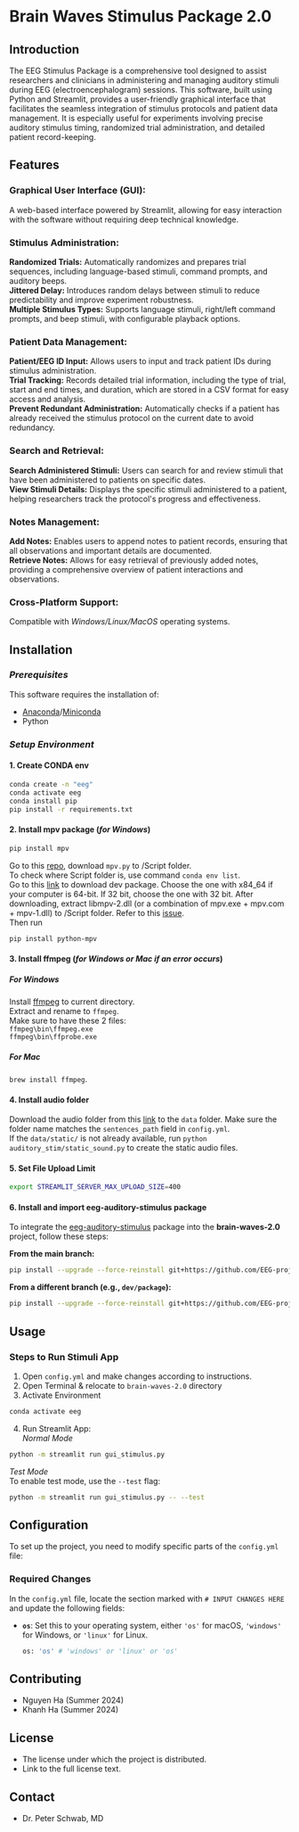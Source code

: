 # Brain Waves Stimulus Package 2.0

## Introduction
The EEG Stimulus Package is a comprehensive tool designed to assist researchers and clinicians in administering and managing auditory stimuli during EEG (electroencephalogram) sessions. This software, built using Python and Streamlit, provides a user-friendly graphical interface that facilitates the seamless integration of stimulus protocols and patient data management. It is especially useful for experiments involving precise auditory stimulus timing, randomized trial administration, and detailed patient record-keeping.
## Features
### Graphical User Interface (GUI):
A web-based interface powered by Streamlit, allowing for easy interaction with the software without requiring deep technical knowledge.

### Stimulus Administration:

**Randomized Trials:** Automatically randomizes and prepares trial sequences, including language-based stimuli, command prompts, and auditory beeps.  
**Jittered Delay:** Introduces random delays between stimuli to reduce predictability and improve experiment robustness.  
**Multiple Stimulus Types:** Supports language stimuli, right/left command prompts, and beep stimuli, with configurable playback options.

### Patient Data Management:

**Patient/EEG ID Input:** Allows users to input and track patient IDs during stimulus administration.  
**Trial Tracking:** Records detailed trial information, including the type of trial, start and end times, and duration, which are stored in a CSV format for easy access and analysis.  
**Prevent Redundant Administration:** Automatically checks if a patient has already received the stimulus protocol on the current date to avoid redundancy.

### Search and Retrieval:

**Search Administered Stimuli:** Users can search for and review stimuli that have been administered to patients on specific dates.  
**View Stimuli Details:** Displays the specific stimuli administered to a patient, helping researchers track the protocol's progress and effectiveness.

### Notes Management:

**Add Notes:** Enables users to append notes to patient records, ensuring that all observations and important details are documented.  
**Retrieve Notes:** Allows for easy retrieval of previously added notes, providing a comprehensive overview of patient interactions and observations.
### Cross-Platform Support:
Compatible with *Windows/Linux/MacOS* operating systems.

## Installation
### *Prerequisites*
This software requires the installation of:
* [Anaconda](https://docs.anaconda.com/anaconda/install/)/[Miniconda](https://docs.anaconda.com/miniconda/)
* Python
### *Setup Environment*
#### 1. Create CONDA env
```bash
conda create -n "eeg"
conda activate eeg
conda install pip
pip install -r requirements.txt
```

#### 2. Install mpv package (*for Windows*)
```bash
pip install mpv
```
Go to this [repo](https://github.com/jaseg/python-mpv), download `mpv.py` to /Script folder.    
To check where Script folder is, use command `conda env list`.    
Go to this [link](https://sourceforge.net/projects/mpv-player-windows/) to download dev package.
Choose the one with x84_64 if your computer is 64-bit. If 32 bit, choose the one with 32 bit.
After downloading, extract libmpv-2.dll (or a combination of mpv.exe + mpv.com + mpv-1.dll) to /Script folder. Refer to this [issue](https://github.com/jaseg/python-mpv/issues/60#issuecomment-352719773).    
Then run
```bash
pip install python-mpv
```
#### 3. Install ffmpeg (*for Windows or Mac if an error occurs*)
##### For Windows
Install [ffmpeg](https://github.com/BtbN/FFmpeg-Builds/releases) to current directory.    
Extract and rename to `ffmpeg`.    
Make sure to have these 2 files:    
`ffmpeg\bin\ffmpeg.exe`    
`ffmpeg\bin\ffprobe.exe`

##### For Mac
`brew install ffmpeg`.

#### 4. Install audio folder
Download the audio folder from this [link](https://drive.google.com/drive/folders/1VktnddvsY1kFihuCpRO4GKf7Z4wXVKIa) 
to the `data` folder. Make sure the folder name matches the `sentences_path` field in `config.yml`.    
If the `data/static/` is not already available, run `python auditory_stim/static_sound.py`
to create the static audio files. 

#### 5. Set File Upload Limit
```bash
export STREAMLIT_SERVER_MAX_UPLOAD_SIZE=400
```

#### 6. Install and import eeg-auditory-stimulus package
To integrate the [eeg-auditory-stimulus](https://github.com/EEG-project-capstone/eeg-auditory-stimulus) package into the **brain-waves-2.0** project, follow these steps:

**From the main branch:**

```bash
pip install --upgrade --force-reinstall git+https://github.com/EEG-project-capstone/eeg-auditory-stimulus.git
```

**From a different branch (e.g., `dev/package`):**

```bash
pip install --upgrade --force-reinstall git+https://github.com/EEG-project-capstone/eeg-auditory-stimulus.git@dev/package
```

## Usage
### Steps to Run Stimuli App
1. Open `config.yml` and make changes according to instructions.
2. Open Terminal & relocate to `brain-waves-2.0` directory
3. Activate Environment
```bash
conda activate eeg
```
4. Run Streamlit App:    
*Normal Mode*

```bash
python -m streamlit run gui_stimulus.py
```    

  *Test Mode*  
To enable test mode, use the `--test` flag:    

```bash
python -m streamlit run gui_stimulus.py -- --test
```

## Configuration

To set up the project, you need to modify specific parts of the `config.yml` file:

### Required Changes

In the `config.yml` file, locate the section marked with `# INPUT CHANGES HERE` and update the following fields:

- **`os`**: Set this to your operating system, either `'os'` for macOS, `'windows'` for Windows, or `'linux'` for Linux.
  
  ```bash
  os: 'os' # 'windows' or 'linux' or 'os'
  ```


## Contributing
- Nguyen Ha (Summer 2024)
- Khanh Ha (Summer 2024)

## License
- The license under which the project is distributed.
- Link to the full license text.

## Contact
- Dr. Peter Schwab, MD
